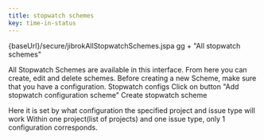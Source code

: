 ```yaml
---
title: stopwatch schemes
key: time-in-status
---
```


{baseUrl}/secure/jibrokAllStopwatchSchemes.jspa
gg + "All stopwatch schemes"

All Stopwatch Schemes are available in this interface. From here you can create, edit and delete schemes.
Before creating a new Scheme, make sure that you have a configuration.
Stopwatch configs
Click on button "Add stopwatch configuration scheme"
Create stopwatch scheme


Here it is set by what configuration the specified project and issue type will work
Within one project(list of projects) and one issue type, only 1 configuration corresponds.


